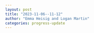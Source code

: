 ```yaml
---
layout: post
title: "2023-11-06--11-12"
author: "Emma Heisig and Logan Martin"
categories: progress-update
---
```

